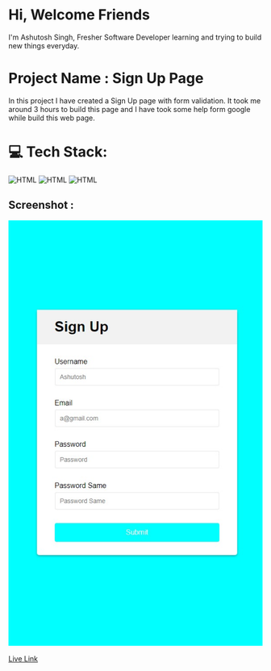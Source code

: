 # Hi, Welcome Friends

I'm Ashutosh Singh, Fresher Software Developer learning and trying to build new things everyday.

# Project Name : Sign Up Page

In this project I have created a Sign Up page with form validation. It took me around 3 hours to build this page and I have took some help form google while build this web page.

# 💻 Tech Stack:

![HTML](https://img.shields.io/badge/-HTML-blue)
![HTML](https://img.shields.io/badge/-CSS-orange)
![HTML](https://img.shields.io/badge/-Javascript-yellow)

## Screenshot :

![Screenshot](/Sign%20Up%20Page.jpeg)

[Live Link](https://subtle-belekoy-a80e39.netlify.app/)
